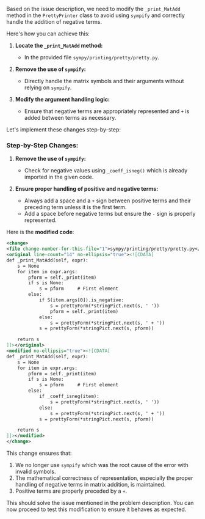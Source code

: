 Based on the issue description, we need to modify the `_print_MatAdd` method in the `PrettyPrinter` class to avoid using `sympify` and correctly handle the addition of negative terms. 

Here's how you can achieve this:

1. **Locate the `_print_MatAdd` method:**
    - In the provided file `sympy/printing/pretty/pretty.py`.

2. **Remove the use of `sympify`:**
    - Directly handle the matrix symbols and their arguments without relying on `sympify`.

3. **Modify the argument handling logic:**
    - Ensure that negative terms are appropriately represented and `+` is added between terms as necessary.

Let's implement these changes step-by-step:

### Step-by-Step Changes:

1. **Remove the use of `sympify`:**
   - Check for negative values using `_coeff_isneg()` which is already imported in the given code.
   
2. **Ensure proper handling of positive and negative terms:**
   - Always add a space and a `+` sign between positive terms and their preceding term unless it is the first term.
   - Add a space before negative terms but ensure the `-` sign is properly represented.

Here is the **modified code**:

```xml
<change>
<file change-number-for-this-file="1">sympy/printing/pretty/pretty.py</file>
<original line-count="14" no-ellipsis="true"><![CDATA[
def _print_MatAdd(self, expr):
    s = None
    for item in expr.args:
        pform = self._print(item)
        if s is None:
            s = pform     # First element
        else:
            if S(item.args[0]).is_negative:
                s = prettyForm(*stringPict.next(s, ' '))
                pform = self._print(item)
            else:
                s = prettyForm(*stringPict.next(s, ' + '))
            s = prettyForm(*stringPict.next(s, pform))

    return s
]]></original>
<modified no-ellipsis="true"><![CDATA[
def _print_MatAdd(self, expr):
    s = None
    for item in expr.args:
        pform = self._print(item)
        if s is None:
            s = pform     # First element
        else:
            if _coeff_isneg(item):
                s = prettyForm(*stringPict.next(s, ' '))
            else:
                s = prettyForm(*stringPict.next(s, ' + '))
            s = prettyForm(*stringPict.next(s, pform))

    return s
]]></modified>
</change>
```

This change ensures that:
1. We no longer use `sympify` which was the root cause of the error with invalid symbols.
2. The mathematical correctness of representation, especially the proper handling of negative terms in matrix addition, is maintained.
3. Positive terms are properly preceded by a `+`. 

This should solve the issue mentioned in the problem description. You can now proceed to test this modification to ensure it behaves as expected.